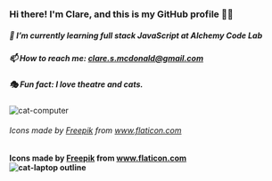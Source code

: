 ### Hi there! I'm Clare, and this is my GitHub profile 👋🏻
##### 🌱  I’m currently learning full stack JavaScript at Alchemy Code Lab
##### 📫  How to reach me: clare.s.mcdonald@gmail.com
##### 🎭  Fun fact: I love theatre and cats.
![cat-computer](https://user-images.githubusercontent.com/89673020/144691623-4416aa72-7d75-4e0b-a616-5d5e57097085.png)

###### <div>Icons made by <a href="https://www.flaticon.com/authors/freepik" title="Freepik">Freepik</a> from <a href="https://www.flaticon.com/" title="Flaticon">www.flaticon.com</a></div>

#### <div>Icons made by <a href="https://www.freepik.com" title="Freepik">Freepik</a> from <a href="https://www.flaticon.com/" title="Flaticon">www.flaticon.com</a></div>![cat-laptop outline](https://user-images.githubusercontent.com/89673020/145473462-ea4eab43-dcb2-4bfe-97df-f9eba0f38fb1.png)

<!--
**ClareMcDonald/ClareMcDonald** is a ✨ _special_ ✨ repository because its `README.md` (this file) appears on your GitHub profile.

Here are some ideas to get you started:

- 🔭 I’m currently working on ...
- 🌱 I’m currently learning ...
- 👯 I’m looking to collaborate on ...
- 🤔 I’m looking for help with ...
- 💬 Ask me about ...
# 📫 How to reach me: clare.s.mcdonald@gmail.com
- 😄 Pronouns: ...
- ⚡ Fun fact: ...
-->
